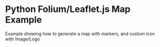 # Python Folium/Leaflet.js Map Example

Example showing how to generate a map with markers, and custom icon with Image/Logo